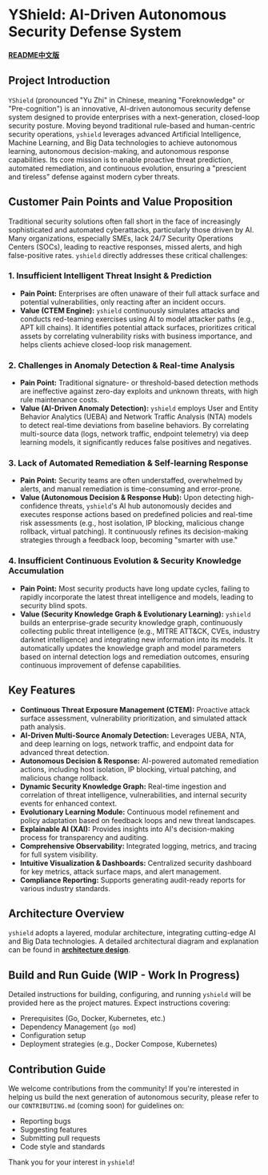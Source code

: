 # YShield: AI-Driven Autonomous Security Defense System

**[README中文版](README-zh.md)**
 
## Project Introduction

`YShield` (pronounced "Yu Zhi" in Chinese, meaning "Foreknowledge" or "Pre-cognition") is an innovative, AI-driven autonomous security defense system designed to provide enterprises with a next-generation, closed-loop security posture. Moving beyond traditional rule-based and human-centric security operations, `yshield` leverages advanced Artificial Intelligence, Machine Learning, and Big Data technologies to achieve autonomous learning, autonomous decision-making, and autonomous response capabilities. Its core mission is to enable proactive threat prediction, automated remediation, and continuous evolution, ensuring a "prescient and tireless" defense against modern cyber threats.

## Customer Pain Points and Value Proposition

Traditional security solutions often fall short in the face of increasingly sophisticated and automated cyberattacks, particularly those driven by AI. Many organizations, especially SMEs, lack 24/7 Security Operations Centers (SOCs), leading to reactive responses, missed alerts, and high false-positive rates. `yshield` directly addresses these critical challenges:

### 1. Insufficient Intelligent Threat Insight & Prediction
*   **Pain Point:** Enterprises are often unaware of their full attack surface and potential vulnerabilities, only reacting after an incident occurs.
*   **Value (CTEM Engine):** `yshield` continuously simulates attacks and conducts red-teaming exercises using AI to model attacker paths (e.g., APT kill chains). It identifies potential attack surfaces, prioritizes critical assets by correlating vulnerability risks with business importance, and helps clients achieve closed-loop risk management.

### 2. Challenges in Anomaly Detection & Real-time Analysis
*   **Pain Point:** Traditional signature- or threshold-based detection methods are ineffective against zero-day exploits and unknown threats, with high rule maintenance costs.
*   **Value (AI-Driven Anomaly Detection):** `yshield` employs User and Entity Behavior Analytics (UEBA) and Network Traffic Analysis (NTA) models to detect real-time deviations from baseline behaviors. By correlating multi-source data (logs, network traffic, endpoint telemetry) via deep learning models, it significantly reduces false positives and negatives.

### 3. Lack of Automated Remediation & Self-learning Response
*   **Pain Point:** Security teams are often understaffed, overwhelmed by alerts, and manual remediation is time-consuming and error-prone.
*   **Value (Autonomous Decision & Response Hub):** Upon detecting high-confidence threats, `yshield`'s AI hub autonomously decides and executes response actions based on predefined policies and real-time risk assessments (e.g., host isolation, IP blocking, malicious change rollback, virtual patching). It continuously refines its decision-making strategies through a feedback loop, becoming "smarter with use."

### 4. Insufficient Continuous Evolution & Security Knowledge Accumulation
*   **Pain Point:** Most security products have long update cycles, failing to rapidly incorporate the latest threat intelligence and models, leading to security blind spots.
*   **Value (Security Knowledge Graph & Evolutionary Learning):** `yshield` builds an enterprise-grade security knowledge graph, continuously collecting public threat intelligence (e.g., MITRE ATT&CK, CVEs, industry darknet intelligence) and integrating new information into its models. It automatically updates the knowledge graph and model parameters based on internal detection logs and remediation outcomes, ensuring continuous improvement of defense capabilities.

## Key Features

*   **Continuous Threat Exposure Management (CTEM):** Proactive attack surface assessment, vulnerability prioritization, and simulated attack path analysis.
*   **AI-Driven Multi-Source Anomaly Detection:** Leverages UEBA, NTA, and deep learning on logs, network traffic, and endpoint data for advanced threat detection.
*   **Autonomous Decision & Response:** AI-powered automated remediation actions, including host isolation, IP blocking, virtual patching, and malicious change rollback.
*   **Dynamic Security Knowledge Graph:** Real-time ingestion and correlation of threat intelligence, vulnerabilities, and internal security events for enhanced context.
*   **Evolutionary Learning Module:** Continuous model refinement and policy adaptation based on feedback loops and new threat landscapes.
*   **Explainable AI (XAI):** Provides insights into AI's decision-making process for transparency and auditing.
*   **Comprehensive Observability:** Integrated logging, metrics, and tracing for full system visibility.
*   **Intuitive Visualization & Dashboards:** Centralized security dashboard for key metrics, attack surface maps, and alert management.
*   **Compliance Reporting:** Supports generating audit-ready reports for various industry standards.

## Architecture Overview

`yshield` adopts a layered, modular architecture, integrating cutting-edge AI and Big Data technologies. A detailed architectural diagram and explanation can be found in **[architecture design](docs/architecture.md)**.

## Build and Run Guide (WIP - Work In Progress)

Detailed instructions for building, configuring, and running `yshield` will be provided here as the project matures. Expect instructions covering:

*   Prerequisites (Go, Docker, Kubernetes, etc.)
*   Dependency Management (`go mod`)
*   Configuration setup
*   Deployment strategies (e.g., Docker Compose, Kubernetes)

## Contribution Guide

We welcome contributions from the community! If you're interested in helping us build the next generation of autonomous security, please refer to our `CONTRIBUTING.md` (coming soon) for guidelines on:

*   Reporting bugs
*   Suggesting features
*   Submitting pull requests
*   Code style and standards

Thank you for your interest in `yshield`!